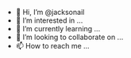 - 👋 Hi, I’m @jacksonail
- 👀 I’m interested in ...
- 🌱 I’m currently learning ...
- 💞️ I’m looking to collaborate on ...
- 📫 How to reach me ...

<!---
jacksonail/jacksonail is a ✨ special ✨ repository because its `README.md` (this file) appears on your GitHub profile.
You can click the Preview link to take a look at your changes.
--->
